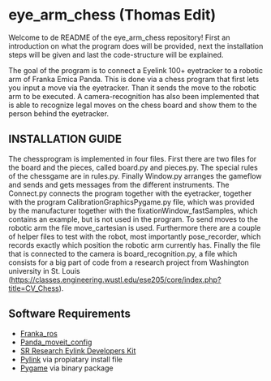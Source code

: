 # eye_arm_chess (Thomas Edit)
Welcome to de README of the eye_arm_chess repository! First an introduction on what the program does will be provided, next the installation steps will be given and last the code-structure will be explained.

The goal of the program is to connect a Eyelink 100+ eyetracker to a robotic arm of Franka Emica Panda. This is done via a chess program that first lets you input a move via the eyetracker. Than it sends the move to the robotic arm to be executed. A camera-recognition has also been implemented that is able to recognize legal moves on the chess board and show them to the person behind the eyetracker.

## INSTALLATION GUIDE

The chessprogram is implemented in four files. First there are two files for the board and the pieces, called board.py and pieces.py. The special rules of the chessgame are in rules.py. Finally Window.py arranges the gameflow and sends and gets messages from the different instruments. The Connect.py connects the program together with the eyetracker, together with the program CalibrationGraphicsPygame.py file, which was provided by the manufacturer together with the fixationWindow_fastSamples, which contains an example, but is not used in the program. To send moves to the robotic arm the file move_cartesian is used. Furthermore there are a couple of helper files to test with the robot, most importantly pose_recorder, which records exactly which position the robotic arm currently has. Finally the file that is connected to the camera is board_recognition.py, a file which consists for a big part of code from a research project from Washington university in St. Louis (https://classes.engineering.wustl.edu/ese205/core/index.php?title=CV_Chess).

## Software Requirements
- [Franka_ros](https://github.com/frankaemika/franka_ros.git)
- [Panda_moveit_config](https://github.com/ros-planning/panda_moveit_config.git)
- [SR Research Eylink Developers Kit](https://www.sr-support.com/showthread.php?tid=13)
- [Pylink](https://www.sr-support.com/thread-48.html) via propiatary install file
- [Pygame](https://www.pygame.org/wiki/GettingStarted) via binary package
